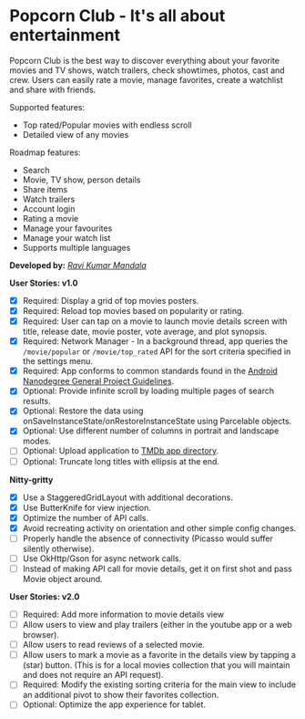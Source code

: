 # Popcorn Club - It's all about entertainment

Popcorn Club is the best way to discover everything about your favorite movies and TV shows, watch trailers, check showtimes, photos, cast and crew. Users can easily rate a movie, manage favorites, create a watchlist and share with friends.

Supported features:
* Top rated/Popular movies with endless scroll
* Detailed view of any movies

Roadmap features:
* Search
* Movie, TV show, person details
* Share items
* Watch trailers
* Account login
* Rating a movie
* Manage your favourites
* Manage your watch list
* Supports multiple languages

**Developed by:** [_Ravi Kumar Mandala_](https://github.com/ravimandala)

**User Stories: v1.0**
* [x] Required: Display a grid of top movies posters.
* [x] Required: Reload top movies based on popularity or rating.
* [x] Required: User can tap on a movie to launch movie details screen with title, release date, movie poster, vote average, and plot synopsis.
* [x] Required: Network Manager - In a background thread, app queries the `/movie/popular` or `/movie/top_rated` API for the sort criteria specified in the settings menu.
* [x] Required: App conforms to common standards found in the [Android Nanodegree General Project Guidelines](http://udacity.github.io/android-nanodegree-guidelines/core.html).
* [x] Optional: Provide infinite scroll by loading multiple pages of search results.
* [x] Optional: Restore the data using onSaveInstanceState/onRestoreInstanceState using Parcelable objects.
* [x] Optional: Use different number of columns in portrait and landscape modes.
* [ ] Optional: Upload application to [TMDb app directory](https://www.themoviedb.org/account/ravimandala/api/directory).
* [ ] Optional: Truncate long titles with ellipsis at the end.

**Nitty-gritty**
* [x] Use a StaggeredGridLayout with additional decorations.
* [x] Use ButterKnife for view injection.
* [x] Optimize the number of API calls.
* [x] Avoid recreating activity on orientation and other simple config changes.
* [ ] Properly handle the absence of connectivity (Picasso would suffer silently otherwise).
* [ ] Use OkHttp/Gson for async network calls.
* [ ] Instead of making API call for movie details, get it on first shot and pass Movie object around.

**User Stories: v2.0**
* [ ] Required: Add more information to movie details view
 * [ ] Allow users to view and play trailers (either in the youtube app or a web browser).
 * [ ] Allow users to read reviews of a selected movie.
 * [ ] Allow users to mark a movie as a favorite in the details view by tapping a (star) button. (This is for a local movies collection that you will maintain and does not require an API request).
* [ ] Required: Modify the existing sorting criteria for the main view to include an additional pivot to show their favorites collection.
* [ ] Optional: Optimize the app experience for tablet.